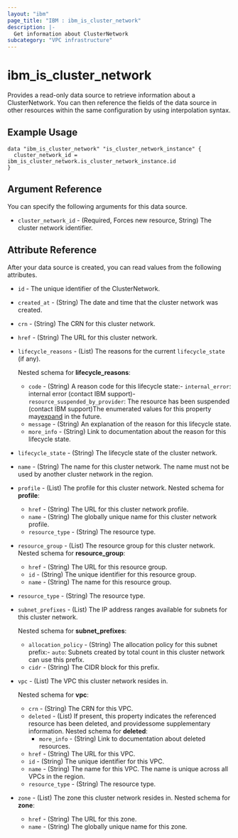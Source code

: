 ```yaml
---
layout: "ibm"
page_title: "IBM : ibm_is_cluster_network"
description: |-
  Get information about ClusterNetwork
subcategory: "VPC infrastructure"
---
```


# ibm_is_cluster_network

Provides a read-only data source to retrieve information about a ClusterNetwork. You can then reference the fields of the data source in other resources within the same configuration by using interpolation syntax.

## Example Usage

```hcl
data "ibm_is_cluster_network" "is_cluster_network_instance" {
  cluster_network_id = ibm_is_cluster_network.is_cluster_network_instance.id
}
```

## Argument Reference

You can specify the following arguments for this data source.

- `cluster_network_id` - (Required, Forces new resource, String) The cluster network identifier.

## Attribute Reference

After your data source is created, you can read values from the following attributes.

- `id` - The unique identifier of the ClusterNetwork.
- `created_at` - (String) The date and time that the cluster network was created.
- `crn` - (String) The CRN for this cluster network.
- `href` - (String) The URL for this cluster network.
- `lifecycle_reasons` - (List) The reasons for the current `lifecycle_state` (if any).
	
	Nested schema for **lifecycle_reasons**:
	- `code` - (String) A reason code for this lifecycle state:- `internal_error`: internal error (contact IBM support)- `resource_suspended_by_provider`: The resource has been suspended (contact IBM  support)The enumerated values for this property may[expand](https://cloud.ibm.com/apidocs/vpc#property-value-expansion) in the future.
	- `message` - (String) An explanation of the reason for this lifecycle state.
	- `more_info` - (String) Link to documentation about the reason for this lifecycle state.
- `lifecycle_state` - (String) The lifecycle state of the cluster network.
- `name` - (String) The name for this cluster network. The name must not be used by another cluster network in the region.
- `profile` - (List) The profile for this cluster network.
Nested schema for **profile**:
	- `href` - (String) The URL for this cluster network profile.
	- `name` - (String) The globally unique name for this cluster network profile.
	- `resource_type` - (String) The resource type.
- `resource_group` - (List) The resource group for this cluster network.
Nested schema for **resource_group**:
	- `href` - (String) The URL for this resource group.
	- `id` - (String) The unique identifier for this resource group.
	- `name` - (String) The name for this resource group.
- `resource_type` - (String) The resource type.
- `subnet_prefixes` - (List) The IP address ranges available for subnets for this cluster network.
	
	Nested schema for **subnet_prefixes**:
	- `allocation_policy` - (String) The allocation policy for this subnet prefix:- `auto`: Subnets created by total count in this cluster network can use this prefix.
	- `cidr` - (String) The CIDR block for this prefix.
- `vpc` - (List) The VPC this cluster network resides in.
	
	Nested schema for **vpc**:
	- `crn` - (String) The CRN for this VPC.
	- `deleted` - (List) If present, this property indicates the referenced resource has been deleted, and providessome supplementary information.
		Nested schema for **deleted**:
		- `more_info` - (String) Link to documentation about deleted resources.
	- `href` - (String) The URL for this VPC.
	- `id` - (String) The unique identifier for this VPC.
	- `name` - (String) The name for this VPC. The name is unique across all VPCs in the region.
	- `resource_type` - (String) The resource type.
- `zone` - (List) The zone this cluster network resides in.
	Nested schema for **zone**:
	- `href` - (String) The URL for this zone.
	- `name` - (String) The globally unique name for this zone.

